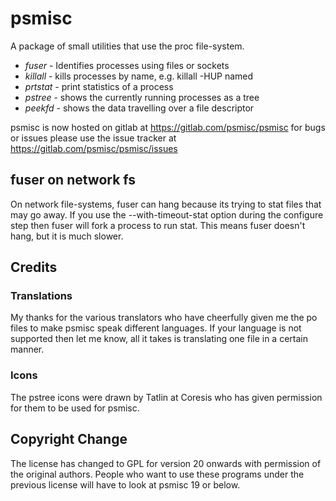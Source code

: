 # psmisc

A package of small utilities that use the proc file-system.

* *fuser* - Identifies processes using files or sockets
* *killall* - kills processes by name, e.g. killall -HUP named
* *prtstat* - print statistics of a process
* *pstree* - shows the currently running processes as a tree
* *peekfd* - shows the data travelling over a file descriptor

psmisc is now hosted on gitlab at https://gitlab.com/psmisc/psmisc
for bugs or issues please use the issue tracker at
https://gitlab.com/psmisc/psmisc/issues

## fuser on network fs
On network file-systems, fuser can hang because its trying to stat files
that may go away.  If you use the --with-timeout-stat option during
the configure step then fuser will fork a process to run stat. This means
fuser doesn't hang, but it is much slower.

## Credits

### Translations
My thanks for the various translators who have cheerfully given me the po
files to make psmisc speak different languages.  If your language is not
supported then let me know, all it takes is translating one file in 
a certain manner.

### Icons
The pstree icons were drawn by Tatlin at Coresis who has given permission
for them to be used for psmisc.

## Copyright Change
The license has changed to GPL for version 20 onwards with permission
of the original authors.  People who want to use these programs under
the previous license will have to look at psmisc 19 or below.
